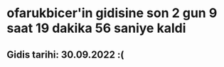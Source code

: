 # ofarukbicer'in gidisine son 2 gun 9 saat 19 dakika 56 saniye kaldi

## Gidis tarihi: 30.09.2022 :(